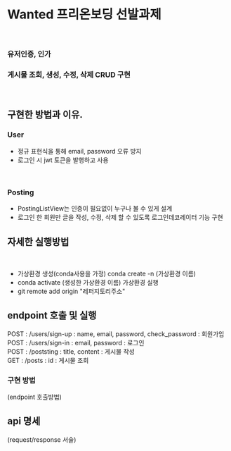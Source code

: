 # Wanted 프리온보딩 선발과제 

<br>

### 유저인증, 인가
### 게시물 조회, 생성, 수정, 삭제 CRUD 구현 <br>

<br>

## 구현한 방법과 이유.

### User
- 정규 표현식을 통해 email, password 오류 방지 
- 로그인 시 jwt 토큰을 발행하고 사용

<br>

### Posting
- PostingListView는 인증이 필요없이 누구나 볼 수 있게 설계 
- 로그인 한 회원만 글을 작성, 수정, 삭제 할 수 있도록 로그인데코레이터 기능 구현

## 자세한 실행방법

<br>

- 가상환경 생성(conda사용을 가정) conda create -n (가상환경 이름)
- conda activate (생성한 가상환경 이름) 가상환경 실행
- git remote add origin "레퍼지토리주소" 

## endpoint 호출 및 실행

POST : /users/sign-up : name, email, password, check_password : 회원가입 <br>
POST : /users/sign-in	: email, password	                      : 로그인<br>
POST : /poststing	    : title, content	                      : 게시물 작성<br>
GET	 : /posts         : id 		                                : 게시물 조회


### 구현 방법

(endpoint 호출방법)

## api 명세

(request/response 서술)


